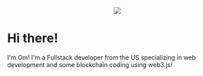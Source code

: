 <div align="center" borderRadius="10px">
  <img src="https://github.com/123om123.png?size=100"></img>
</div>

# Hi there!

I'm Om! I'm a Fullstack developer from the US specializing in web development and some blockchain coding using web3.js!

<p>
<!--   <img src="https://raw.githubusercontent.com/123om123/123om123/main/tags.svg"></img> -->
</p>
